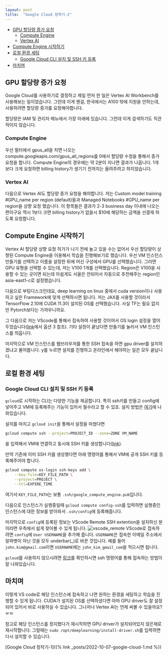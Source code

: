 ```yaml
---
layout: post
title:  "Google Cloud 정착기-2"
---
```

- [GPU 할당량 증가 요청](#gpu-할당량-증가-요청)
  - [Compute Engine](#compute-engine)
  - [Vertex AI](#vertex-ai)
- [Compute Engine 시작하기](#compute-engine-시작하기)
- [로컬 환경 세팅](#로컬-환경-세팅)
  - [Google Cloud CLI 설치 및 SSH 키 등록](#google-cloud-cli-설치-및-ssh-키-등록)
- [마치며](#마치며)

## GPU 할당량 증가 요청

Google Cloud를 사용하기로 결정하고 제일 먼저 한 일은 Vertex AI Workbench를 사용해보는 일이었습니다. 그런데 이게 웬걸, 한국에서는 A100 밖에 지원을 안하는데, 사용하려면 할당량 증가를 요청해야합니다.

할당량은 IAM 및 관리자 메뉴에서 가장 아래에 있습니다. 그런데 이게 검색하기도 직관적이지 않습니다.

### Compute Engine

우선 필터에서 gpus_all을 치면 나오는 compute.googleapis.com/gpus_all_regions를 0에서 할당량 수정을 통해서 증가 요청을 합니다.
Compute Engine의 경우에는 약 2분이 지나면 결과가 나옵니다. 1개 보다 크게 요청하면 billing history가 생기기 전까지는 올려주려고 하지않습니다.

### Vertex AI

다음으로 Vertex AI도 할당량 증가 요청을 해야합니다.
저는 Custom model training #GPU_name per region (default)들과 Managed Notebooks #GPU_name per region을 상향 요청 했습니다. 이 항목들은 결과가 2-3 business day 이내에 나오는 편이구요 역시 1보다 크면 billing history가 없을시 $10에 해당하는 금액을 선결제 하도록 요청합니다.

## Compute Engine 시작하기

Vertex AI 할당량 상향 요청 허가가 나기 전에 놀고 있을 수는 없어서 우선 할당량이 상향된 Compute Engine을 이용해서 학습을 진행해보기로 했습니다.
우선 VM 인스턴스 만들기를 선택하고 이름을 설정한 뒤에 머신 구성에서 GPU를 선택했습니다.
그러면 GPU 유형을 선택할 수 있는데, 저는 V100 1개를 선택했습니다.
Region은 V100을 사용할 수 있는 곳이면 되는데 아쉽게도 서울은 안되어서 자동으로 추천해주는 region인 asia-east1-c로 설정했습니다.

다음으로 부팅디스크인데요, deep learning on linux 중에서 cuda version이나 사용하고 싶은 Framework에 맞게 선택하시면 됩니다. 저는 JAX를 사용할 것이라서 TensorFlow 2.10에 CUDA 11.3이 설치된 OS를 선택했습니다. 사실 TF는 필요 없지만 Pytorch보다는 가까우니까요.

그 다음으로 저는 VScode를 통해서 접속하여 사용할 것이어서 OS login 설정을 열어두었습니다([link](https://cloud.google.com/compute/docs/oslogin/set-up-oslogin)에서 옵션 3 참조). 기타 설정이 끝났다면 만들기를 눌러서 VM 인스턴스를 띄웁니다.

마지막으로 VM 인스턴스를 웹브라우저를 통한 SSH 접속을 하면 gpu driver를 설치하겠냐고 물어봅니다. y를 누르면 설치를 진행하고 온라인에서 해야하는 일은 모두 끝납니다.

## 로컬 환경 세팅

### Google Cloud CLI 설치 및 SSH 키 등록

`gcloud`로 시작하는 CLI는 다양한 기능을 제공합니다. 특히 ssh키를 만들고 config에 넣어주고 VM에 등록해주는 기능이 있어서 필수라고 할 수 있죠.
설치 방법은 [여기](https://cloud.google.com/sdk/docs/install)에 나와있습니다.

설치를 마치고 `gcloud init`을 통해서 설정을 마쳤다면

```sh
gcloud compute ssh --project=PROJECT_ID --zone=ZONE VM_NAME
```

을 입력해서 VM에 연결하고 동시에 SSH 키를 생성합니다([link](https://cloud.google.com/compute/docs/instances/connecting-to-instance#gcetools)).

만약 기존에 이미 SSH 키를 생성했다면 아래 명령어를 통해서 VM에 공개 SSH 키를 등록해주어야 합니다.

```sh
gcloud compute os-login ssh-keys add \
    --key-file=KEY_FILE_PATH \
    --project=PROJECT \
    --ttl=EXPIRE_TIME
```

여기서 `KEY_FILE_PATH`는 보통 `.ssh/google_compute_engine.pub`입니다.

다음으로 인스턴스가 실행중일때 `gcloud compute config-ssh`를 입력하면 실행중인 인스턴스에 대한 정보를 받아와서 `.ssh/config`에 등록해줍니다.

마지막으로 `config`에 등록된 정보는 VScode Remote SSH extention을 설치하신 분이라면 우측에서 쉽게 찾아볼 수 있게 됩니다.
![vscode_remote](/assets/images/remote_ssh.png)
VScode로 접속하려면 `config`에 `User USERNAME`을 추가해 줍니다. `USERNAME`은 접속한 이메일 주소에서 알파벳이 아닌 것을 모두 underbar(_)로 바꾼 것입니다. 예를 들어 `john.kim@gmail.com`이면 `USERNAME`에는 `john_kim_gmail_com`을 적으시면 됩니다.

`gcloud`를 사용하지 않으시려면 [링크](https://cloud.google.com/compute/docs/connect/ssh-using-third-party-tools)를 확인하시면 ssh 명령어를 통해 접속하는 방법이 잘 나와있습니다.

## 마치며

이렇게 VS code로 해당 인스턴스에 접속하고 나면 원하는 환경을 세팅하고 학습을 진행할 수 있게 됩니다. CUDA가 설치된 OS를 선택하셨다면 아마 GPU driver도 잘 설정되어 있어서 바로 사용하실 수 있습니다. 그나저나 Vertex AI는 언제 써볼 수 있을까요? ㅠㅠ

참고로 해당 인스턴스를 정지했다가 재시작하면 GPU driver가 설치되어있지 않은채로 재시작합니다. 그럴때는 `sudo /opt/deeplearning/install-driver.sh`를 입력하면 다시 설치할 수 있습니다.

[Google Cloud 정착기-1]({% link _posts/2022-10-07-google-cloud-1.md %})
